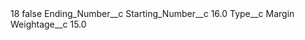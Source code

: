 <?xml version="1.0" encoding="UTF-8"?>
<CustomMetadata xmlns="http://soap.sforce.com/2006/04/metadata" xmlns:xsi="http://www.w3.org/2001/XMLSchema-instance" xmlns:xsd="http://www.w3.org/2001/XMLSchema">
    <label>18</label>
    <protected>false</protected>
    <values>
        <field>Ending_Number__c</field>
        <value xsi:nil="true"/>
    </values>
    <values>
        <field>Starting_Number__c</field>
        <value xsi:type="xsd:double">16.0</value>
    </values>
    <values>
        <field>Type__c</field>
        <value xsi:type="xsd:string">Margin</value>
    </values>
    <values>
        <field>Weightage__c</field>
        <value xsi:type="xsd:double">15.0</value>
    </values>
</CustomMetadata>
